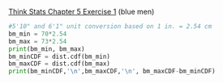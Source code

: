 [Think Stats Chapter 5 Exercise 1](http://greenteapress.com/thinkstats2/html/thinkstats2006.html#toc50) (blue men)

```python
#5'10" and 6'1" unit conversion based on 1 in. = 2.54 cm
bm_min = 70*2.54
bm_max = 73*2.54
print(bm_min, bm_max)
bm_minCDF = dist.cdf(bm_min)
bm_maxCDF = dist.cdf(bm_max)
print(bm_minCDF,'\n',bm_maxCDF,'\n', bm_maxCDF-bm_minCDF)
```
